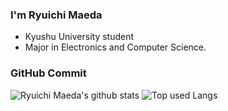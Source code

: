 ### I'm Ryuichi Maeda
- Kyushu University student
- Major in Electronics and Computer Science.

### GitHub Commit

![Ryuichi Maeda's github stats](https://github-readme-stats.vercel.app/api?username=ryuichi-maeda&count_private=true&show_icons=true&theme=tokyonight)
![Top used Langs](https://github-readme-stats.vercel.app/api/top-langs/?username=ryuichi-maeda&theme=tokyonight&layout=compact)


<!-- 👋 -->

<!--
**compuscience/compuscience** is a ✨ _special_ ✨ repository because its `README.md` (this file) appears on your GitHub profile.

Here are some ideas to get you started:

- 🔭 I’m currently working on ...
- 🌱 I’m currently learning ...
- 👯 I’m looking to collaborate on ...
- 🤔 I’m looking for help with ...
- 💬 Ask me about ...
- 📫 How to reach me: ...
- 😄 Pronouns: ...
- ⚡ Fun fact: ...
-->
